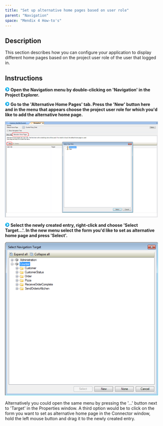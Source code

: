 ```yaml
---
title: "Set up alternative home pages based on user role"
parent: "Navigation"
space: "Mendix 4 How-to's"
---
```

## Description

This section describes how you can configure your application to display different home pages based on the project user role of the user that logged in.

## Instructions

![](attachments/819203/917932.png) **Open the Navigation menu by double-clicking on 'Navigation' in the Project Explorer.**

![](attachments/819203/917932.png) **Go to the 'Alternative Home Pages' tab. Press the 'New' button here and in the menu that appears choose the project user role for which you'd like to add the alternative home page.**

![](attachments/2621514/2752533.png)

![](attachments/819203/917932.png) **Select the newly created entry, right-click and choose 'Select Target...'. In the new menu select the form you'd like to set as alternative home page and press 'Select'.**

![](attachments/2621514/2752532.png)

Alternatively you could open the same menu by pressing the '...' button next to 'Target' in the Properties window. A third option would be to click on the form you want to set as alternative home page in the Connector window, hold the left mouse button and drag it to the newly created entry.
